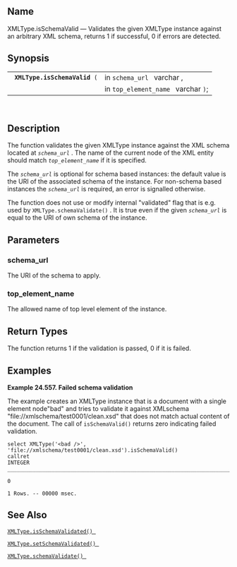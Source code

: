<div id="fn_xmltype.isschemavalid" class="refentry">

<div class="titlepage">

</div>

<div class="refnamediv">

## Name

XMLType.isSchemaValid — Validates the given XMLType instance against an
arbitrary XML schema, returns 1 if successful, 0 if errors are detected.

</div>

<div class="refsynopsisdiv">

## Synopsis

<div id="fsyn_xmltype.isschemavalid" class="funcsynopsis">

|                                    |                                     |
|------------------------------------|-------------------------------------|
| ` `**`XMLType.isSchemaValid`**` (` | in `schema_url ` varchar ,          |
|                                    | in `top_element_name ` varchar `)`; |

<div class="funcprototype-spacer">

 

</div>

</div>

</div>

<div id="desc_xmltype.isschemavalid" class="refsect1">

## Description

The function validates the given XMLType instance against the XML schema
located at *`schema_url`* . The name of the current node of the XML
entity should match *`top_element_name`* if it is specified.

The *`schema_url`* is optional for schema based instances: the default
value is the URI of the associated schema of the instance. For
non-schema based instances the *`schema_url`* is required, an error is
signalled otherwise.

The function does not use or modify internal "validated" flag that is
e.g. used by `XMLType.schemaValidate()` . It is true even if the given
*`schema_url`* is equal to the URI of own schema of the instance.

</div>

<div id="params_xmltype.isschemavalid" class="refsect1">

## Parameters

<div id="id125713" class="refsect2">

### schema_url

The URI of the schema to apply.

</div>

<div id="id125716" class="refsect2">

### top_element_name

The allowed name of top level element of the instance.

</div>

</div>

<div id="ret_xmltype.isschemavalid" class="refsect1">

## Return Types

The function returns 1 if the validation is passed, 0 if it is failed.

</div>

<div id="examples_xmltype.isschemavalid" class="refsect1">

## Examples

<div id="ex_xmltype.isschemavalid" class="example">

**Example 24.557. Failed schema validation**

<div class="example-contents">

The example creates an XMLType instance that is a document with a single
element node"bad" and tries to validate it against XMLschema
"file://xmlschema/test0001/clean.xsd" that does not match actual content
of the document. The call of `isSchemaValid()` returns zero indicating
failed validation.

``` screen
select XMLType('<bad />', 'file://xmlschema/test0001/clean.xsd').isSchemaValid()
callret
INTEGER
_______________________________________________________________________________

0

1 Rows. -- 00000 msec.
```

</div>

</div>

  

</div>

<div id="seealso_xmltype.isschemavalid" class="refsect1">

## See Also

<a href="fn_xmltype.isschemavalidated.html" class="link"
title="XMLType.isSchemaValidated"><code
class="function">XMLType.isSchemaValidated() </code></a>

<a href="fn_xmltype.setschemavalidated.html" class="link"
title="XMLType.setSchemaValidated"><code
class="function">XMLType.setSchemaValidated() </code></a>

<a href="fn_xmltype.schemavalidate.html" class="link"
title="XMLType.schemaValidate"><code
class="function">XMLType.schemaValidate() </code></a>

</div>

</div>
